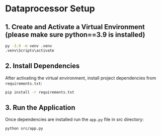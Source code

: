 
# Dataprocessor Setup

## 1. Create and Activate a Virtual Environment (please make sure python==3.9 is installed)

```bash
py -3.9 -m venv .venv
.venv\Scripts\activate
```

## 2. Install Dependencies

After activating the virtual environment, install project dependencies from `requirements.txt`:

```bash
pip install -r requirements.txt
```

## 3. Run the Application

Once dependencies are installed run the `app.py` file in src directory:

```bash
python src/app.py
```

